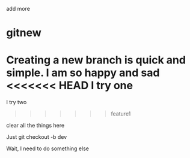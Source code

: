 add more
# gitnew
Creating a new branch is quick and simple. I am so happy and sad 
<<<<<<< HEAD
I try one
=======
I try two
>>>>>>> feature1

clear all the things here

Just git checkout -b dev

Wait, I need to do something else

